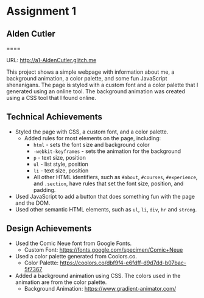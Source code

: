 # Assignment 1

## Alden Cutler

====

URL: <http://a1-AldenCutler.glitch.me>

This project shows a simple webpage with information about me, a background animation, a color palette, and some fun JavaScript shenanigans. The page is styled with a custom font and a color palette that I generated using an online tool. The background animation was created using a CSS tool that I found online.

## Technical Achievements

* Styled the page with CSS, a custom font, and a color palette.
  * Added rules for most elements on the page, including:
    * `html` - sets the font size and background color
    * `-webkit-keyframes` - sets the animation for the background
    * `p` - text size, position
    * `ul` - list style, position
    * `li` - text size, position
    * All other HTML identifiers, such as `#about`, `#courses`, `#experience`, and `.section`, have rules that set the font size, position, and padding.
* Used JavaScript to add a button that does something fun with the page and the DOM.
* Used other semantic HTML elements, such as `ul`, `li`, `div`, `hr` and `strong`.

## Design Achievements

* Used the Comic Neue font from Google Fonts.
  * Custom Font: <https://fonts.google.com/specimen/Comic+Neue>
* Used a color palette generated from Coolors.co.
  * Color Palette: <https://coolors.co/dbf9f4-e6fdff-d9d7dd-b07bac-5f7367>
* Added a background animation using CSS. The colors used in the animation are from the color palette.
  * Background Animation: <https://www.gradient-animator.com/>
